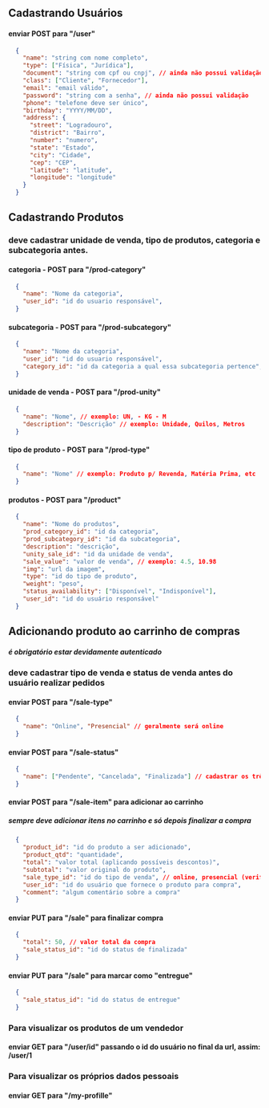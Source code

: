## Cadastrando Usuários

#### enviar POST para "/user"
``` json
  {
    "name": "string com nome completo",
    "type": ["Física", "Jurídica"],
    "document": "string com cpf ou cnpj", // ainda não possui validação
    "class": ["Cliente", "Fornecedor"],
    "email": "email válido",
    "password": "string com a senha", // ainda não possui validação
    "phone": "telefone deve ser único",
    "birthday": "YYYY/MM/DD",
    "address": {
      "street": "Logradouro",
      "district": "Bairro",
      "number": "numero",
      "state": "Estado",
      "city": "Cidade",
      "cep": "CEP",
      "latitude": "latitude",
      "longitude": "longitude"
    }
  }
```

## Cadastrando Produtos

### deve cadastrar unidade de venda, tipo de produtos, categoria e subcategoria antes.

#### categoria - POST para "/prod-category"
``` json
  {
    "name": "Nome da categoria",
    "user_id": "id do usuario responsável",
  }
```
#### subcategoria - POST para "/prod-subcategory"
``` json
  {
    "name": "Nome da categoria",
    "user_id": "id do usuario responsável",
    "category_id": "id da categoria a qual essa subcategoria pertence",
  }
```
#### unidade de venda - POST para "/prod-unity"
``` json
  {
    "name": "Nome", // exemplo: UN, - KG - M
    "description": "Descrição" // exemplo: Unidade, Quilos, Metros
  }
```
#### tipo de produto - POST para "/prod-type"
``` json
  {
    "name": "Nome" // exemplo: Produto p/ Revenda, Matéria Prima, etc
  }
```
#### produtos - POST para "/product"
``` json
  {
    "name": "Nome do produtos",
    "prod_category_id": "id da categoria",
    "prod_subcategory_id": "id da subcategoria",
    "description": "descrição",
    "unity_sale_id": "id da unidade de venda",
    "sale_value": "valor de venda", // exemplo: 4.5, 10.98
    "img": "url da imagem",
    "type": "id do tipo de produto",
    "weight": "peso",
    "status_availability": ["Disponível", "Indisponível"],
    "user_id": "id do usuário responsável"
  }
```

## Adicionando produto ao carrinho de compras
##### é obrigatório estar devidamente autenticado

### deve cadastrar tipo de venda e status de venda antes do usuário realizar pedidos

#### enviar POST para "/sale-type"
``` json
  {
    "name": "Online", "Presencial" // geralmente será online
  }
```
#### enviar POST para "/sale-status"
``` json
  {
    "name": ["Pendente", "Cancelada", "Finalizada"] // cadastrar os três status básicos
  }
```
#### enviar POST para "/sale-item" para adicionar ao carrinho
##### sempre deve adicionar itens no carrinho e só depois finalizar a compra
``` json
  {
    "product_id": "id do produto a ser adicionado",
    "product_qtd": "quantidade",
    "total": "valor total (aplicando possíveis descontos)",
    "subtotal": "valor original do produto",
    "sale_type_id": "id do tipo de venda", // online, presencial (verificar o id antes)
    "user_id": "id do usuário que fornece o produto para compra",
    "comment": "algum comentário sobre a compra"
  }
```
#### enviar PUT para "/sale" para finalizar compra
``` json
  {
    "total": 50, // valor total da compra
    "sale_status_id": "id do status de finalizada"
  }
```
#### enviar PUT para "/sale" para marcar como "entregue"
``` json
  {
    "sale_status_id": "id do status de entregue"
  }
```
### Para visualizar os produtos de um vendedor
#### enviar GET para "/user/id" passando o id do usuário no final da url, assim: /user/1

### Para visualizar os próprios dados pessoais
#### enviar GET para "/my-profille"
